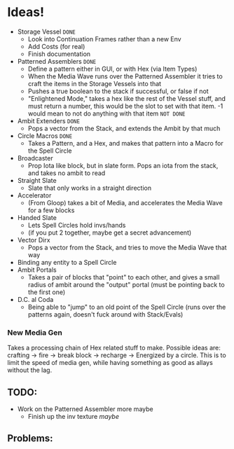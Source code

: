 # Ideas!
* Storage Vessel `DONE`
  * Look into Continuation Frames rather than a new Env 
  * Add Costs (for real)
  * Finish documentation
* Patterned Assemblers `DONE`
  * Define a pattern either in GUI, or with Hex (via Item Types)
  * When the Media Wave runs over the Patterned Assembler it tries to craft the items in the Storage Vessels into that
  * Pushes a true boolean to the stack if successful, or false if not
  * "Enlightened Mode," takes a hex like the rest of the Vessel stuff, and must return a number, this would be the slot to set with that item. -1 would mean to not do anything with that item `NOT DONE`
* Ambit Extenders `DONE`
  * Pops a vector from the Stack, and extends the Ambit by that much
* Circle Macros `DONE`
  * Takes a Pattern, and a Hex, and makes that pattern into a Macro for the Spell Circle
* Broadcaster
  * Prop Iota like block, but in slate form. Pops an iota from the stack, and takes no ambit to read
* Straight Slate
  * Slate that only works in a straight direction
* Accelerator
  * (From Gloop) takes a bit of Media, and accelerates the Media Wave for a few blocks
* Handed Slate
  * Lets Spell Circles hold invs/hands
  * (if you put 2 together, maybe get a secret advancement)
* Vector Dirx
  * Pops a vector from the Stack, and tries to move the Media Wave that way
* Binding any entity to a Spell Circle
* Ambit Portals
  * Takes a pair of blocks that "point" to each other, and gives a small radius of ambit around the "output" portal (must be pointing back to the first one)
* D.C. al Coda
  * Being able to "jump" to an old point of the Spell Circle (runs over the patterns again, doesn't fuck around with Stack/Evals)

### New Media Gen
Takes a processing chain of Hex related stuff to make. Possible ideas are: crafting -> fire -> break block -> recharge -> Energized by a circle.
This is to limit the speed of media gen, while having something as good as allays without the lag.

## TODO:
* Work on the Patterned Assembler more maybe
  * Finish up the inv texture *maybe*

## Problems:

